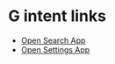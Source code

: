 # G intent links

- [Open Search App](intent://com.google.android.googlequicksearchbox/#Intent;scheme=android-app;end)
- [Open Settings App](intent://com.android.settings/#Intent;scheme=android-app;end)

